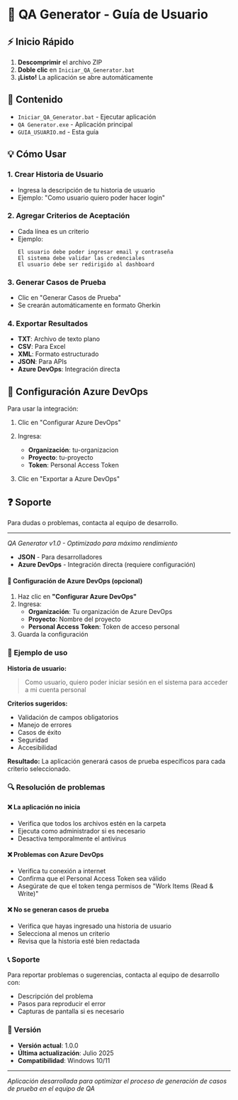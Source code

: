 # 🚀 QA Generator - Guía de Usuario

## ⚡ Inicio Rápido

1. **Descomprimir** el archivo ZIP
2. **Doble clic** en `Iniciar_QA_Generator.bat`
3. **¡Listo!** La aplicación se abre automáticamente

## 📁 Contenido

- `Iniciar_QA_Generator.bat` - Ejecutar aplicación
- `QA Generator.exe` - Aplicación principal
- `GUIA_USUARIO.md` - Esta guía

## 💡 Cómo Usar

### 1. Crear Historia de Usuario

- Ingresa la descripción de tu historia de usuario
- Ejemplo: "Como usuario quiero poder hacer login"

### 2. Agregar Criterios de Aceptación

- Cada línea es un criterio
- Ejemplo:
  ```
  El usuario debe poder ingresar email y contraseña
  El sistema debe validar las credenciales
  El usuario debe ser redirigido al dashboard
  ```

### 3. Generar Casos de Prueba

- Clic en "Generar Casos de Prueba"
- Se crearán automáticamente en formato Gherkin

### 4. Exportar Resultados

- **TXT**: Archivo de texto plano
- **CSV**: Para Excel
- **XML**: Formato estructurado
- **JSON**: Para APIs
- **Azure DevOps**: Integración directa

## 🔧 Configuración Azure DevOps

Para usar la integración:

1. Clic en "Configurar Azure DevOps"
2. Ingresa:

   - **Organización**: tu-organizacion
   - **Proyecto**: tu-proyecto
   - **Token**: Personal Access Token

3. Clic en "Exportar a Azure DevOps"

## ❓ Soporte

Para dudas o problemas, contacta al equipo de desarrollo.

---

_QA Generator v1.0 - Optimizado para máximo rendimiento_

- **JSON** - Para desarrolladores
- **Azure DevOps** - Integración directa (requiere configuración)

#### 🔧 Configuración de Azure DevOps (opcional)

1. Haz clic en **"Configurar Azure DevOps"**
2. Ingresa:
   - **Organización**: Tu organización de Azure DevOps
   - **Proyecto**: Nombre del proyecto
   - **Personal Access Token**: Token de acceso personal
3. Guarda la configuración

### 🎯 Ejemplo de uso

**Historia de usuario:**

> Como usuario, quiero poder iniciar sesión en el sistema para acceder a mi cuenta personal

**Criterios sugeridos:**

- Validación de campos obligatorios
- Manejo de errores
- Casos de éxito
- Seguridad
- Accesibilidad

**Resultado:** La aplicación generará casos de prueba específicos para cada criterio seleccionado.

### 🔍 Resolución de problemas

#### ❌ La aplicación no inicia

- Verifica que todos los archivos estén en la carpeta
- Ejecuta como administrador si es necesario
- Desactiva temporalmente el antivirus

#### ❌ Problemas con Azure DevOps

- Verifica tu conexión a internet
- Confirma que el Personal Access Token sea válido
- Asegúrate de que el token tenga permisos de "Work Items (Read & Write)"

#### ❌ No se generan casos de prueba

- Verifica que hayas ingresado una historia de usuario
- Selecciona al menos un criterio
- Revisa que la historia esté bien redactada

### 📞 Soporte

Para reportar problemas o sugerencias, contacta al equipo de desarrollo con:

- Descripción del problema
- Pasos para reproducir el error
- Capturas de pantalla si es necesario

### 🔄 Versión

- **Versión actual**: 1.0.0
- **Última actualización**: Julio 2025
- **Compatibilidad**: Windows 10/11

---

_Aplicación desarrollada para optimizar el proceso de generación de casos de prueba en el equipo de QA_
